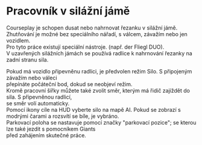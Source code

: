 # Pracovník v silážní jámě

  
Courseplay je schopen dusat nebo nahrnovat řezanku v silážní jámě.  
Zhutňování je možné bez speciálního nářadí, s válcem, závažím nebo jen vozidlem.  
Pro tyto práce existují speciální nástroje. (např. der Fliegl DUO).  
V uzavřených silážních jámách se používá radlice k nahrnování řezanky na zadní stranu sila.  

  
Pokud má vozidlo připevněnu radlici, je předvolen režim Silo. S připojeným závažím nebo váleci  
přepínáte počáteční bod, dokud se neobjeví režim.  
Kromě pracovní šířky můžete také zvolit směr, kterým má řidič zajíždět do sila. S připevněnou radlicí,  
se směr volí automaticky.  
Pomocí ikony cíle na HUD vyberte silo na mapě AI. Pokud se zobrazí s modrými čarami a rozsvítí se bíle, je vybráno.  
Parkovací poloha se nastavuje pomocí značky "parkovací pozice"; se kterou lze také jezdit s pomocníkem Giants  
před zahájením skutečné práce.  

